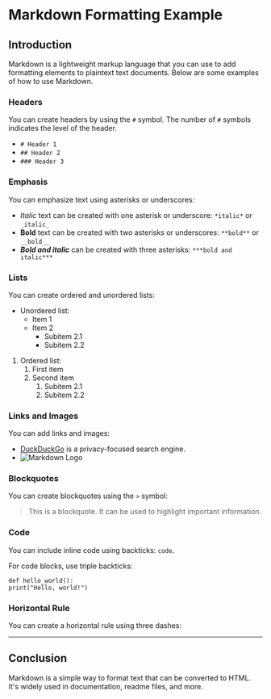 # Markdown Formatting Example

## Introduction

Markdown is a lightweight markup language that you can use to add formatting elements to plaintext text documents. Below are some examples of how to use Markdown.

### Headers

You can create headers by using the `#` symbol. The number of `#` symbols indicates the level of the header.

- `# Header 1`
- `## Header 2`
- `### Header 3`

### Emphasis

You can emphasize text using asterisks or underscores:

- *Italic* text can be created with one asterisk or underscore: `*italic*` or `_italic_`
- **Bold** text can be created with two asterisks or underscores: `**bold**` or `__bold__`
- ***Bold and italic*** can be created with three asterisks: `***bold and italic***`

### Lists

You can create ordered and unordered lists:

- Unordered list:
  - Item 1
  - Item 2
    - Subitem 2.1
    - Subitem 2.2

1. Ordered list:
   1. First item
   2. Second item
      1. Subitem 2.1
      2. Subitem 2.2

### Links and Images

You can add links and images:

- [DuckDuckGo](https://www.duckduckgo.com) is a privacy-focused search engine.
- ![Markdown Logo](https://markdown-here.com/img/icon256.png)

### Blockquotes

You can create blockquotes using the `>` symbol:

> This is a blockquote. It can be used to highlight important information.

### Code

You can include inline code using backticks: `code`.

For code blocks, use triple backticks:

```
def hello_world():
print("Hello, world!")
```


### Horizontal Rule

You can create a horizontal rule using three dashes:

---

## Conclusion

Markdown is a simple way to format text that can be converted to HTML. It's widely used in documentation, readme files, and more.
